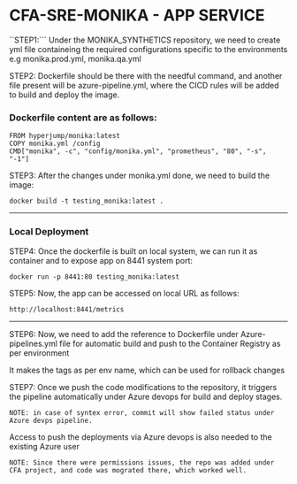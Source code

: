 #  CFA-SRE-MONIKA - APP SERVICE

``STEP1:```  Under the MONIKA_SYNTHETICS repository,  we need to create yml file containeing the required configurations specific to the environments e.g monika.prod.yml, monika.qa.yml

STEP2: Dockerfile should be there with the needful command, and another file present will be azure-pipeline.yml, where the CICD rules will be added to build and deploy the image.

### Dockerfile content are as follows:

```
FROM hyperjump/monika:latest
COPY monika.yml /config
CMD["monika", -c", "config/monika.yml", "prometheus", "80", "-s", "-1"]
```


STEP3: After the changes under monika.yml done, we need to build the image:

```
docker build -t testing_monika:latest .
```


--------------------------------------------------------------------------------------------------------------------------------------------------------------------

### Local Deployment 
STEP4: Once the dockerfile is built on local system, we can run it as container and to expose app on 8441 system port:

```
docker run -p 8441:80 testing_monika:latest
```

STEP5: Now, the app can be accessed on local URL as follows:

```
http://localhost:8441/metrics
```

-------------------------------------------------------------------------------------------------------------------------------------------------------------------


STEP6: Now, we need to add the reference to Dockerfile under Azure-pipelines.yml file for automatic build and push to the Container Registry as per environment

It makes the tags as per env name, which can be used for rollback changes

STEP7: Once we push the code modifications to the repository, it triggers the pipeline automatically under Azure devops for build and deploy stages.

```
NOTE: in case of syntex error, commit will show failed status under Azure devps pipeline.
```

Access to push the deployments via Azure devops is also needed to the existing Azure user

```
NOTE: Since there were permissions issues, the repo was added under CFA project, and code was mograted there, which worked well.
```
